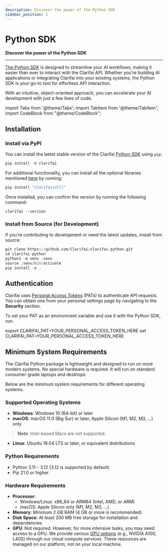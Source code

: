```yaml
---
description: Discover the power of the Python SDK
sidebar_position: 1
---
```


# Python SDK 

**Discover the power of the Python SDK**
<hr />

[The Python SDK](https://github.com/Clarifai/clarifai-python/) is designed to streamline your AI workflows, making it easier than ever to interact with the Clarifai API. Whether you're building AI applications or integrating Clarifai into your existing systems, the Python SDK is your go-to tool for effortless API interaction.

With an intuitive, object-oriented approach, you can accelerate your AI development with just a few lines of code.

import Tabs from '@theme/Tabs';
import TabItem from '@theme/TabItem';
import CodeBlock from "@theme/CodeBlock";

## Installation

### Install via PyPI

You can install the latest stable version of the Clarifai [Python SDK](https://pypi.org/project/clarifai/) using `pip`:

```python
pip install -U clarifai
```

For additional functionality, you can install all the optional libraries mentioned [here](https://github.com/Clarifai/clarifai-python/blob/491d5444f5ae5da234012022e1ba4e83739242a4/setup.py) by running:

```python
pip install "clarifai[all]"
```

Once installed, you can confirm the version by running the following command:

```text
clarifai --version
```

### Install from Source (for Development)

If you’re contributing to development or need the latest updates, install from source:

```python
git clone https://github.com/Clarifai/clarifai-python.git
cd clarifai-python
python3 -m venv .venv
source .venv/bin/activate
pip install -e .
```

## Authentication

Clarifai uses [Personal Access Tokens](https://docs.clarifai.com/control/authentication/pat) (PATs) to authenticate API requests. You can obtain one from your personal settings page by navigating to the **Security** section.

To set your PAT as an environment variable and use it with the Python SDK, run:


<Tabs groupId="code">
<TabItem value="bash" label="Unix-Like Systems">
    <CodeBlock className="language-bash"> export CLARIFAI_PAT=YOUR_PERSONAL_ACCESS_TOKEN_HERE </CodeBlock>
</TabItem>
<TabItem value="bash2" label="Windows">
    <CodeBlock className="language-bash"> set CLARIFAI_PAT=YOUR_PERSONAL_ACCESS_TOKEN_HERE </CodeBlock>
</TabItem>
</Tabs>

## Minimum System Requirements

The Clarifai Python package is lightweight and designed to run on most modern systems. No special hardware is required. It will run on standard consumer-grade laptops and desktops.

Below are the minimum system requirements for different operating systems.

### Supported Operating Systems

- **Windows**: Windows 10 (64-bit) or later
- **macOS**: macOS 11.0 (Big Sur) or later, Apple Silicon (M1, M2, M3, …) only
> **Note**: Intel-based Macs are not supported.
- **Linux**: Ubuntu 18.04 LTS or later, or equivalent distributions

### Python Requirements

- Python 3.11 – 3.12 (3.12 is supported by default)
- Pip 21.0 or higher

### Hardware Requirements

- **Processor**:
    - Windows/Linux: x86_64 or ARM64 (Intel, AMD, or ARM)
    - macOS: Apple Silicon only (M1, M2, M3, …)
- **Memory**: Minimum 2 GB RAM (4 GB or more is recommended)
- **Disk Space**: At least 200 MB free storage for installation and dependencies
- **GPU**: Not required. However, for more intensive tasks, you may need access to a GPU. We provide various [GPU options](https://docs.clarifai.com/compute/deployments/cloud-instances) (e.g., NVIDIA A100, L40S) through our cloud compute services. These resources are managed on our platform, not on your local machine. 

